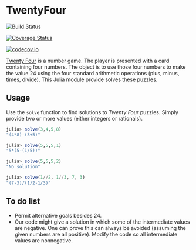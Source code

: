 # TwentyFour


[![Build Status](https://travis-ci.com/scheinerman/TwentyFour.jl.svg?branch=master)](https://travis-ci.com/scheinerman/TwentyFour.jl)

[![Coverage Status](https://coveralls.io/repos/scheinerman/TwentyFour.jl/badge.svg?branch=master&service=github)](https://coveralls.io/github/scheinerman/TwentyFour.jl?branch=master)

[![codecov.io](http://codecov.io/github/scheinerman/TwentyFour.jl/coverage.svg?branch=master)](http://codecov.io/github/scheinerman/TwentyFour.jl?branch=master)



[Twenty Four](https://www.24game.com/) is a number game. The player is presented with a card
containing four numbers. The object is to use those four numbers to make
the value 24 using the four standard arithmetic operations
(plus, minus, times, divide). This Julia module provide solves these
puzzles.

## Usage

Use the `solve` function to find solutions to *Twenty Four* puzzles.
Simply provide two or more values (either integers or rationals).


```julia
julia> solve(3,4,5,8)
"(4*8)-(3+5)"

julia> solve(5,5,5,1)
"5*(5-(1/5))"

julia> solve(5,5,5,2)
"No solution"

julia> solve(1//2, 1//3, 7, 3)
"(7-3)/(1/2-1/3)"
```


## To do list

* Permit alternative goals besides 24.
* Our code might give a solution in which some of the intermediate
values are negative. One can prove this can always be avoided
(assuming the given numbers are all positive). Modify the code
so all intermediate values are nonnegative.
